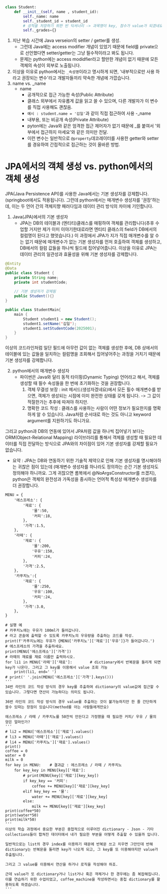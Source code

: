 ```python
class Student:
    def __init__(self, name , student_id):
        self._name: name
        self._student_id = student_id
        # 성적을 저장하기 위한 빈 딕셔너리 -> 과목명이 key, 점수가 value가 되겠네요.
        self._grades={}
```

1. 지난 복습 시간에 Java verseion의 setter / getter를 생성.
    - 그런데 Java에는 access modifier 개념이 있었기 때문에 field를 private으로 선언했다면 setter/getter는 그냥 필수적이라고 봐도 됩니다.
    - 문제는 python에는 access modidfier라고 할만한 개념이 없기 때문에 모든 객체의 속성이 외부로 노출됩니다.
2. 이상을 이유로 python에서는 `_속성명`이라고 명시하게 되면, '내부적으로만 사용 하라고 권장되는 변수'라고 개발자들끼리 약속한 개념에 가깝습니다.
3. name vs. _name
    - name
      - 공개적으로 접근 가능한 속성(Public Attribute)
      - 클래스 외부에서 자유롭게 값을 읽고 쓸 수 있으며, 다른 개발자가 이 변수를 직접 사용해도 괜찮음.
      - `예시 : student.name = '김일'`과 같이 직접 접근하여 사용
    -_name
      - 내부용, 또는 비공개 속성(Private Attribute)
      - pyton에는 Java와 같은 엄격한 접근 제어자가 없기 때문에 _를 붙여서 '외부에서 접근하지 마세요'와 같은 의미만 전달.
      - 이런 변수는 일반적으로 `@property`데코레이터를 사용한 getter와 setter를 경유하여 간접적으로 접근하는 것이 올바른 방법.

# JPA에서의 객체 생성 vs. python에서의 객체 생성
JPA(Java Persistence API)를 사용한 Java에서는 기본 생성자를 강제합니다.(springboot에서도 적용됩니다). 그런데 python에서는 매개변수 생성자를 '권장'하는데, 이는 두 언어 간의 객체지향 패러다임과 데이터 관리 방식의 차이에 기인합니다.

1. Java(JPA)에서의 기본 생성자
   - JPA는 DB의 테이블과 (엔티티)클래스를 매핑하여 객체를 관리합니다(추후 수업할 거지만 제가 이미 이야기한대로라면 엔티티 클래스의 field가 DB에서의 컬럼명이 된다고 했엇습니다.) 이 과정에서 JPA가 지가 직접 매개변수를 알 수는 없기 때문에 매개변수가 없는 기본 생성자를 먼저 호출하여 객체를 생성하고, DB에서의 컬럼 값들을 하나씩 필드에 집어넣어줍니다. 이상을 이유로 JPA는 데이터 관리의 일관성과 효율성을 위해 기본 생성자를 강제합니다.
```java
@Entity
@Data
public class Student {
    private String name;
    private int studentCode;
    
    // 기본 생성자가 강제됨
    public Student(){}
}

public class StudentMain{
    main {
        Student student1 = new Student();
        student1.setName('김일');
        student1.setStudentCode(2025001);
    }
}
```
이상의 코드라인처럼 일단 필드에 아무런 값이 없는 객체를 생성한 후에, DB 상에서의 테이블에 있는 값들을 일치하는 컬럼명을 조회해서 집어넣어주는 과정을 거치기 때문에 기본 생성자를 강제합니다.

2. python에서의 매개변수 생성자
   - 파이썬은 Java와 달리 동적 타이핑(Dynamic Typing) 언어라고 해서, 객체를 생성할 때 필수 속성들을 한 번에 초기화하는 것을 권장합니다.
        1. 객체 무결성 보장 : init 메서드(생성자겠네요)에서 모든 필수 매개변수를 받으면, 객체가 생성되는 시점에 이미 완전한 상태를 갖게 됩니다. -> 그 값이 적절한가는 추후에 따져야 하지만.
        2. 명확한 코드 작성 : 클래스를 사용하는 사람이 어떤 정보가 필요한지를 명확하게 알 수 있습니다. Java처럼 순서대로 하는 것도 아니고 keyword argument를 지원하기도 하니가요.

그리고 python과 DB의 연동에 있어서 JPA처럼 값을 하나씩 집어넣기 보다는 ORM(Object-Relational Mapping) 라이브러리를 통해서 객체를 생성할 때 필요한 데이터를 직접 전달하는 방식으로 JPA와의 차이점이 있어 기본 생성자를 강제할 필요가 없습니다.

* 요약 : JPA는 DB와 연동하기 위한 기술적 제약으로 인해 기본 생성자를 명시해야하는 귀찮은 점이 있는데 (매개변수 생성자를 하나라도 정의하는 순간 기본 생성자도 정의해야 하니까요. 그게 귀찮으면 롬복에서 @NoArgsConstructor를 쓰겠지), python은 객체의 완전성과 가독성을 중시하는 언어적 특성상 매개변수 생성자를 더 권장합니다.

```
MENU = {
    '에스프레소': {
        '재료': {
            '물':50,
            '커피':18,
        },
        '가격':1.5,
    },
    '라떼': {
        '재료': {
            '물':200,
            '우유':150,
            '커피':24,
        },
        '가격':2.5,
    },
    '카푸치노':{
        '재료': {
            '물':250,
            '우유':100,
            '커피':24,
        },
        '가격':3.0,
    },
}

# 실행 예
# 카푸치노에는 우유가 100ml가 들어갑니다.
# 라고 콘솔에 출력할 수 있도록 카푸치노의 우유량을 추출하는 코드를 작성.
print(f'카푸치노에는 우유가 {MENU['카푸치노']['재료']['우유']}가 들어갑니다.')
# 에스프레소의 가격을 추출하세요.
print(MENU['에스프레소']['가격'])
# 라떼의 재료를 재료 이름만 출력하시오.
for li1 in MENU['라떼']['재료']:        # dictionary에서 반복문을 돌리게 되면 key가 나온다. 그리고 그 key를 이용해서 value 조회 가능
    print(li1, end=' ')
# print(' '.join(MENU['에스프레소']['가격'].keys()))
'''
34번 라인의 코드 작성 방식의 경우 key를 추출하여 dictionary의 value값에 접근할 수 있습니다. 그렇다면 연산이 가능하다는 의미도 됩니다.

36번 라인의 코드 작성 방식의 경우 value를 추출하는 것이 불가능하지만 한 줄 간단하게 쓸수 있따는 장점이 있습니다(method를 아는 사람들에게만요)

에스프레소 / 라떼 / 카푸치노를 50잔씩 만든다고 가정했을 때 필요한 커피/ 우유 / 물의 양은 얼마인가?
'''
# li2 = MENU['에스프레소']['재료'].values()
# li3 = MENU['라떼']['재료'].values()
# li4 = MENU['카푸치노']['재료'].values()
print()
coffee = 0
water = 0
milk = 0
for key in MENU:    # 결과값 : 에스프레소 / 라떼 / 카푸치노
    for key_key in MENU[key]['재료']:
        # print(MENU[key]['재료'][key_key])
        if key_key == '커피':
            coffee += MENU[key]['재료'][key_key]
        elif key_key == '물':
            water += MENU[key]['재료'][key_key]
        else:
            milk += MENU[key]['재료'][key_key]
print(coffee*50)
print(water*50)
print(milk*50)
'''
이상의 학습 과정에서 중요한 부분은 중첩적으로 이루어진 dictionary - Json - 기타 collections들이 합쳐진 데이터에서 내가 필요한 부분을 어떻게 추출할 수 있을까 입니다.

일반적으로는 list의 경우 index를 이용하기 때문에 반복문 쓰고 치우면 그만인데 반해 dictionary는 반복문을 돌리면 key가 나오게 되고, 그 key를 또 이용해야지만 value가 추출됩니다.

그리고 그 value를 이용해서 연산을 하거나 로직을 작성해야 하죠.

근데 value가 또 dictionary거나 list거나 혹은 객체거나 한 경우에는 좀 복잡해집니다.
이를 연습하기 위한 수업이었고, coffee_machine을 작성하면서는 중첩 dictionary를 활용하도록 하겠습니다.
'''
```